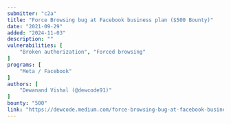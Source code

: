 ```yaml
---
submitter: "c2a"
title: "Force Browsing bug at Facebook business plan ($500 Bounty)"
date: "2021-09-29"
added: "2024-11-03"
description: ""
vulnerabilities: [
    "Broken authorization", "Forced browsing"
]
programs: [
    "Meta / Facebook"
]
authors: [
    "Dewanand Vishal (@dewcode91)"
]
bounty: "500"
link: "https://dewcode.medium.com/force-browsing-bug-at-facebook-business-plan-500-bounty-73d1bb4883af"
---
```




